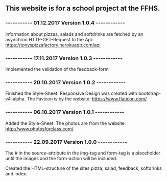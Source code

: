 ## This website is for a school project at the FFHS.

### ----------- 01.12.2017 Version 1.0.4 ------------
Information about pizzas, salads and softdrinks are fetched by an asynchron
HTTP-GET-Request to the Api: https://tonyspizzafactory.herokuapp.com/api

### ----------- 17.11.2017 Version 1.0.3 ------------
Implemented the validation of the feedback-form

### ----------- 20.10.2017 Version 1.0.2 ------------
Finished the Style-Sheet. Responsive Design was created with bootstrap-v4-alpha.
The Favicon is by the website: https://www.flaticon.com/

### ----------- 06.10.2017 Version 1.0.1 ------------
Added the Style-Sheet.
The photos are from the website: http://www.photosforclass.com/

### ----------- 22.09.2017 Version 1.0.0 ------------
The # in the source-attribute in the img-tag and form-tag is a placeholder until the images and the form-action will be included.

Created the HTML-structure of the sites pizza, salad, feedback, softdrinks and index.
